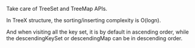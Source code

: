 
Take care of TreeSet and TreeMap APIs.  

In TreeX structure, the sorting/inserting complexity is O(logn).   

And when visiting all the key set, it is by default in ascending order, while the descendingKeySet or descendingMap can be in descending order.
